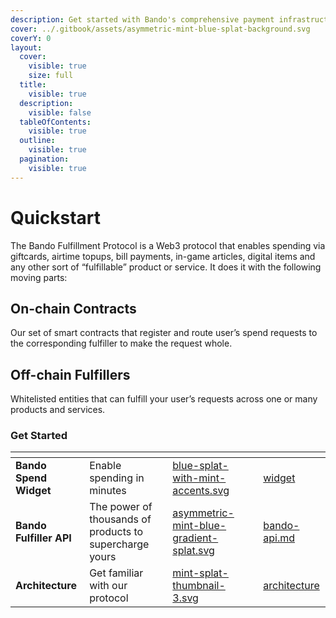 ```yaml
---
description: Get started with Bando's comprehensive payment infrastructure. Learn how to integrate crypto payments for gift cards, bills, and services across 20+ chains.
cover: ../.gitbook/assets/asymmetric-mint-blue-splat-background.svg
coverY: 0
layout:
  cover:
    visible: true
    size: full
  title:
    visible: true
  description:
    visible: false
  tableOfContents:
    visible: true
  outline:
    visible: true
  pagination:
    visible: true
---
```


# Quickstart

The Bando Fulfillment Protocol is a Web3 protocol that enables spending via giftcards, airtime topups, bill payments, in-game articles, digital items and any other sort of “fulfillable” product or service. It does it with the following moving parts:

## On-chain Contracts

Our set of smart contracts that register and route user’s spend requests to the corresponding fulfiller to make the request whole.

## Off-chain Fulfillers

Whitelisted entities that can fulfill your user’s requests across one or many products and services.

### Get Started

<table data-view="cards"><thead><tr><th></th><th></th><th data-hidden data-card-cover data-type="files"></th><th data-hidden></th><th data-hidden data-card-target data-type="content-ref"></th></tr></thead><tbody><tr><td><strong>Bando Spend Widget</strong></td><td>Enable spending in minutes</td><td><a href="../.gitbook/assets/blue-splat-with-mint-accents.svg">blue-splat-with-mint-accents.svg</a></td><td></td><td><a href="../widget/">widget</a></td></tr><tr><td><strong>Bando Fulfiller API</strong></td><td>The power of thousands of products to supercharge yours</td><td><a href="../.gitbook/assets/asymmetric-mint-blue-gradient-splat.svg">asymmetric-mint-blue-gradient-splat.svg</a></td><td></td><td><a href="../fulfiller-api/bando-api.md">bando-api.md</a></td></tr><tr><td><strong>Architecture</strong></td><td>Get familiar with our protocol</td><td><a href="../.gitbook/assets/mint-splat-thumbnail-3.svg">mint-splat-thumbnail-3.svg</a></td><td></td><td><a href="architecture/">architecture</a></td></tr></tbody></table>
